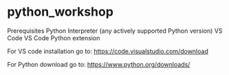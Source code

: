 # python_workshop


Prerequisites
Python Interpreter (any actively supported Python version)
VS Code
VS Code Python extension

For VS code installation go to:
https://code.visualstudio.com/download

For Python download go to:
https://www.python.org/downloads/

